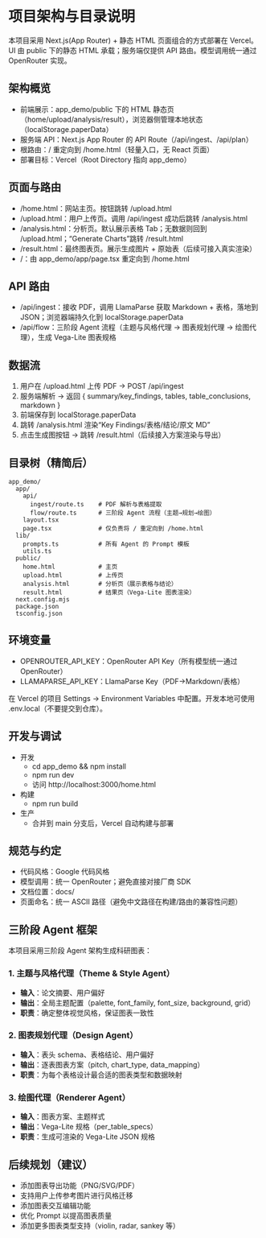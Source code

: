 # 项目架构与目录说明

本项目采用 Next.js(App Router) + 静态 HTML 页面组合的方式部署在 Vercel。UI 由 public 下的静态 HTML 承载；服务端仅提供 API 路由。模型调用统一通过 OpenRouter 实现。

## 架构概览

- 前端展示：app_demo/public 下的 HTML 静态页（home/upload/analysis/result），浏览器侧管理本地状态（localStorage.paperData）
- 服务端 API：Next.js App Router 的 API Route（/api/ingest、/api/plan）
- 根路由：/ 重定向到 /home.html（轻量入口，无 React 页面）
- 部署目标：Vercel（Root Directory 指向 app_demo）

## 页面与路由

- /home.html：网站主页。按钮跳转 /upload.html
- /upload.html：用户上传页。调用 /api/ingest 成功后跳转 /analysis.html
- /analysis.html：分析页。默认展示表格 Tab；无数据则回到 /upload.html；“Generate Charts”跳转 /result.html
- /result.html：最终图表页。展示生成图片 + 原始表（后续可接入真实渲染）
- /：由 app_demo/app/page.tsx 重定向到 /home.html

## API 路由

- /api/ingest：接收 PDF，调用 LlamaParse 获取 Markdown + 表格，落地到 JSON；浏览器端持久化到 localStorage.paperData
- /api/flow：三阶段 Agent 流程（主题与风格代理 → 图表规划代理 → 绘图代理），生成 Vega-Lite 图表规格

## 数据流

1) 用户在 /upload.html 上传 PDF → POST /api/ingest
2) 服务端解析 → 返回 { summary/key_findings, tables, table_conclusions, markdown }
3) 前端保存到 localStorage.paperData
4) 跳转 /analysis.html 渲染“Key Findings/表格/结论/原文 MD”
5) 点击生成图按钮 → 跳转 /result.html（后续接入方案渲染与导出）

## 目录树（精简后）

```
app_demo/
  app/
    api/
      ingest/route.ts    # PDF 解析与表格提取
      flow/route.ts      # 三阶段 Agent 流程（主题→规划→绘图）
    layout.tsx
    page.tsx             # 仅负责将 / 重定向到 /home.html
  lib/
    prompts.ts           # 所有 Agent 的 Prompt 模板
    utils.ts
  public/
    home.html            # 主页
    upload.html          # 上传页
    analysis.html        # 分析页（展示表格与结论）
    result.html          # 结果页（Vega-Lite 图表渲染）
  next.config.mjs
  package.json
  tsconfig.json

```

## 环境变量

- OPENROUTER_API_KEY：OpenRouter API Key（所有模型统一通过 OpenRouter）
- LLAMAPARSE_API_KEY：LlamaParse Key（PDF→Markdown/表格）

在 Vercel 的项目 Settings → Environment Variables 中配置。开发本地可使用 .env.local（不要提交到仓库）。

## 开发与调试

- 开发
  - cd app_demo && npm install
  - npm run dev
  - 访问 http://localhost:3000/home.html
- 构建
  - npm run build
- 生产
  - 合并到 main 分支后，Vercel 自动构建与部署

## 规范与约定

- 代码风格：Google 代码风格
- 模型调用：统一 OpenRouter；避免直接对接厂商 SDK
- 文档位置：docs/
- 页面命名：统一 ASCII 路径（避免中文路径在构建/路由的兼容性问题）

## 三阶段 Agent 框架

本项目采用三阶段 Agent 架构生成科研图表：

### 1. 主题与风格代理（Theme & Style Agent）
- **输入**：论文摘要、用户偏好
- **输出**：全局主题配置（palette, font_family, font_size, background, grid）
- **职责**：确定整体视觉风格，保证图表一致性

### 2. 图表规划代理（Design Agent）
- **输入**：表头 schema、表格结论、用户偏好
- **输出**：逐表图表方案（pitch, chart_type, data_mapping）
- **职责**：为每个表格设计最合适的图表类型和数据映射

### 3. 绘图代理（Renderer Agent）
- **输入**：图表方案、主题样式
- **输出**：Vega-Lite 规格（per_table_specs）
- **职责**：生成可渲染的 Vega-Lite JSON 规格

## 后续规划（建议）

- 添加图表导出功能（PNG/SVG/PDF）
- 支持用户上传参考图片进行风格迁移
- 添加图表交互编辑功能
- 优化 Prompt 以提高图表质量
- 添加更多图表类型支持（violin, radar, sankey 等）
